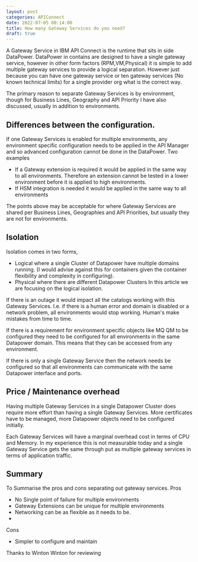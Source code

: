 ```yaml
---
layout: post
categories: APIConnect
date: 2022-07-05 00:14:00
title: How many Gateway Services do you need?
draft: true
---
```


A Gateway Service in IBM API Connect is the runtime that sits in side DataPower. DataPower in contains are designed to have a single gateway service, however in other form factors (RPM,VM,Physical) it is simple to add multiple gateway services to provide a logical separation. However just because you can have one gateway service or ten gateway services (No known technical limits) for a single provider org what is the correct way.

<!--more-->

The primary reason to separate Gateway Services is by environment, though for Business Lines, Geography and API Priority I have also discussed, usually in addition to environments.

## Differences between the configuration.

If one Gateway Services is enabled for multiple environments, any environment specific configuration needs to be applied in the API Manager and so advanced configuration cannot be done in the DataPower.  Two examples
- If a Gateway extension is required it would be applied in the same way to all environments. Therefore an extension cannot be tested in a lower environment before it is applied to high environments.
- If HSM integration is needed it would be applied in the same way to all environments

The points above may be acceptable for where Gateway Services are shared per Business Lines, Geographies and API Priorities, but usually they are not for environments.

## Isolation

Isolation comes in two forms,
- Logical where a single Cluster of Datapower have multiple domains running. (I would advise against this for containers given the container flexibility and complexity in configuring).
- Physical where there are different Datapower Clusters
In this article we are focusing on the logical isolation.

If there is an outage it would impact all the catalogs working with this Gateway Services. I.e. if there is a human error and domain is disabled or a network problem, all environments would stop working.  Human's make mistakes from time to time.

If there is a requirement for environment specific objects like MQ QM to be configured they need to be configured for all environments in the same Datapower domain. This means that they can be accessed from any environment.

If there is only a single Gateway Service then the network needs be configured so that all environments can communicate with the same Datapower interface and ports.

## Price / Maintenance overhead

Having multiple Gateway Services in a single Datapower Cluster does require more effort than having a single Gateway Services. More certificates have to be managed, more Datapower objects need to be configured initially.  

Each Gateway Services will have a marginal overhead cost in terms of CPU and Memory. In my experience this is not measurable today and a single Gateway Service gets the same through put as multiple gateway services in terms of application traffic.

## Summary

To Summarise the pros and cons separating out gateway services.
Pros
- No Single point of failure for multiple environments
- Gateway Extensions can be unique for multiple environments
- Networking can be as flexible as it needs to be.
-

Cons
- Simpler to configure and maintain



Thanks to Winton Winton for reviewing
